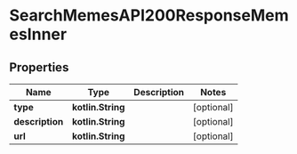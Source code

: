 
# SearchMemesAPI200ResponseMemesInner

## Properties
| Name | Type | Description | Notes |
| ------------ | ------------- | ------------- | ------------- |
| **type** | **kotlin.String** |  |  [optional] |
| **description** | **kotlin.String** |  |  [optional] |
| **url** | **kotlin.String** |  |  [optional] |



